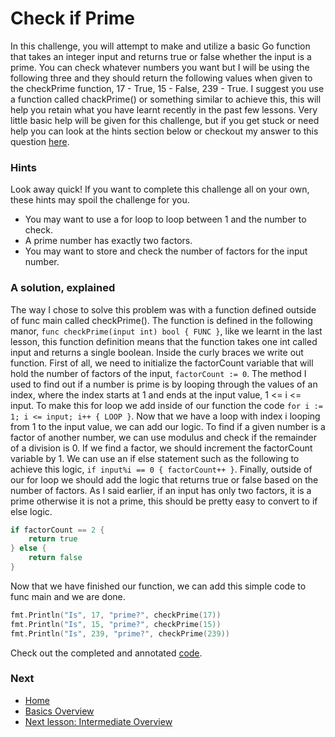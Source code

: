 # Check if Prime

In this challenge, you will attempt to make and utilize a basic Go function that takes an integer input and returns true or false whether the input is a prime. You can check whatever numbers you want but I will be using the following three and they should return the following values when given to the checkPrime function, 17 - True, 15 - False, 239 - True. I suggest you use a function called chackPrime() or something similar to achieve this, this will help you retain what you have learnt recently in the past few lessons. Very little basic help will be given for this challenge, but if you get stuck or need help you can look at the hints section below or checkout my answer to this question [here](check-prime.go).

### Hints
Look away quick! If you want to complete this challenge all on your own, these hints may spoil the challenge for you.

* You may want to use a for loop to loop between 1 and the number to check.
* A prime number has exactly two factors.
* You may want to store and check the number of factors for the input number.

### A solution, explained

The way I chose to solve this problem was with a function defined outside of func main called checkPrime(). The function is defined in the following manor, `func checkPrime(input int) bool { FUNC }`, like we learnt in the last lesson, this function definition means that the function takes one int called input and returns a single boolean. Inside the curly braces we write out function. First of all, we need to initialize the factorCount variable that will hold the number of factors of the input, `factorCount := 0`.
The method I used to find out if a number is prime is by looping through the values of an index, where the index starts at 1 and ends at the input value, 1 <= i <= input. To make this for loop we add inside of our function the code `for i := 1; i <= input; i++ { LOOP }`. Now that we have a loop with index i looping from 1 to the input value, we can add our logic. To find if a given number is a factor of another number, we can use modulus and check if the remainder of a division is 0. If we find a factor, we should increment the factorCount variable by 1. We can use an if else statement such as the following to achieve this logic, `if input%i == 0 { factorCount++ }`.
Finally, outside of our for loop we should add the logic that returns true or false based on the number of factors. As I said earlier, if an input has only two factors, it is a prime otherwise it is not a prime, this should be pretty easy to convert to if else logic.
```go
if factorCount == 2 {
	return true
} else {
	return false
}
```
Now that we have finished our function, we can add this simple code to func main and we are done.
```go
fmt.Println("Is", 17, "prime?", checkPrime(17))
fmt.Println("Is", 15, "prime?", checkPrime(15))
fmt.Println("Is", 239, "prime?", checkPrime(239))
```
Check out the completed and annotated [code](check-prime.go).


### Next

* [Home](../../README.md)
* [Basics Overview](../basics.md)
* [Next lesson: Intermediate Overview](../../../intermediate/intermediate.md)
